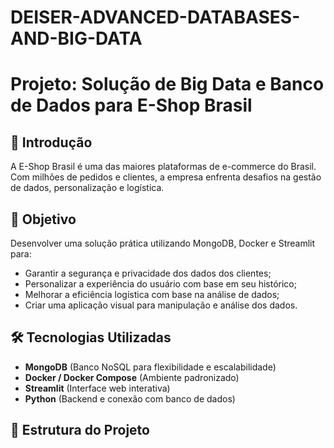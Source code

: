 # DEISER-ADVANCED-DATABASES-AND-BIG-DATA
# Projeto: Solução de Big Data e Banco de Dados para E-Shop Brasil

## 📌 Introdução
A E-Shop Brasil é uma das maiores plataformas de e-commerce do Brasil. Com milhões de pedidos e clientes, a empresa enfrenta desafios na gestão de dados, personalização e logística.

## 🎯 Objetivo
Desenvolver uma solução prática utilizando MongoDB, Docker e Streamlit para:
- Garantir a segurança e privacidade dos dados dos clientes;
- Personalizar a experiência do usuário com base em seu histórico;
- Melhorar a eficiência logística com base na análise de dados;
- Criar uma aplicação visual para manipulação e análise dos dados.

## 🛠️ Tecnologias Utilizadas
- **MongoDB** (Banco NoSQL para flexibilidade e escalabilidade)
- **Docker / Docker Compose** (Ambiente padronizado)
- **Streamlit** (Interface web interativa)
- **Python** (Backend e conexão com banco de dados)

## 🧱 Estrutura do Projeto
